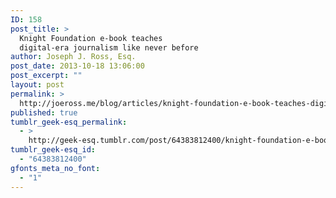 ```yaml
---
ID: 158
post_title: >
  Knight Foundation e-book teaches
  digital-era journalism like never before
author: Joseph J. Ross, Esq.
post_date: 2013-10-18 13:06:00
post_excerpt: ""
layout: post
permalink: >
  http://joeross.me/blog/articles/knight-foundation-e-book-teaches-digital-era/
published: true
tumblr_geek-esq_permalink:
  - >
    http://geek-esq.tumblr.com/post/64383812400/knight-foundation-e-book-teaches-digital-era
tumblr_geek-esq_id:
  - "64383812400"
gfonts_meta_no_font:
  - "1"
---
```

